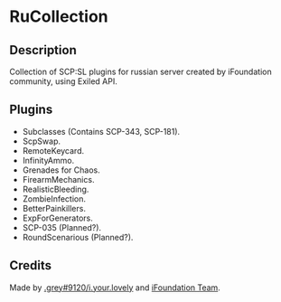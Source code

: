 # RuCollection
## Description
Collection of SCP:SL plugins for russian server created by iFoundation community, using Exiled API. 
## Plugins
- Subclasses (Contains SCP-343, SCP-181).
- ScpSwap.
- RemoteKeycard.
- InfinityAmmo.
- Grenades for Chaos.
- FirearmMechanics.
- RealisticBleeding.
- ZombieInfection.
- BetterPainkillers.
- ExpForGenerators.
- SCP-035 (Planned?).
- RoundScenarious (Planned?).
## Credits
Made by [.grey#9120/i.your.lovely](github.com/NotAloneAgain) and [iFoundation Team](discord.gg/yjtfdDr).
